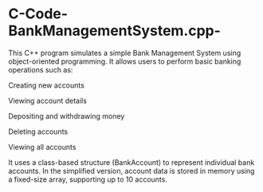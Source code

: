 # C-Code-BankManagementSystem.cpp-
This C++ program simulates a simple Bank Management System using object-oriented programming. It allows users to perform basic banking operations such as:

Creating new accounts

Viewing account details

Depositing and withdrawing money

Deleting accounts

Viewing all accounts

It uses a class-based structure (BankAccount) to represent individual bank accounts. In the simplified version, account data is stored in memory using a fixed-size array, supporting up to 10 accounts.
